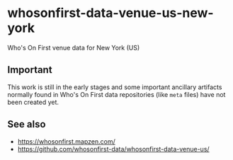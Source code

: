 # whosonfirst-data-venue-us-new-york

Who's On First venue data for New York (US)

## Important

This work is still in the early stages and some important ancillary artifacts normally found in Who's On First data repositories (like `meta` files) have not been created yet.

## See also

* https://whosonfirst.mapzen.com/
* https://github.com/whosonfirst-data/whosonfirst-data-venue-us/

